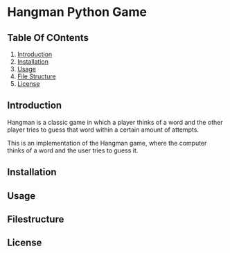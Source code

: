# Hangman Python Game

## Table Of COntents
1. [Introduction](#introduction)
1. [Installation](#installation)
1. [Usage](#usage)
1. [File Structure](#filestructure)
1. [License](#license)

## Introduction
Hangman is a classic game in which a player thinks of a word and the other player tries to guess that word within a certain amount of attempts.

This is an implementation of the Hangman game, where the computer thinks of a word and the user tries to guess it. 

## Installation

## Usage

## Filestructure

## License
